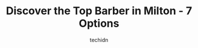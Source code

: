 ---
layout: ampstory
image: https://i0.wp.com/www.auto.or.id/wp-content/uploads/2023/06/the-cutting-edge-0-milton-1686326687.jpeg?resize=640,853
author: techidn
featured: false
description: Milton, Ontario, Canada is a haven for Barber enthusiasts, boasting an impressive array of 7 top-notch establishments. Whether youre a seasoned connoisseur or simply curious to explore the 
title: Discover the Top Barber in Milton - 7 Options
cover:
   title: Discover the Top Barber in Milton - 7 Options
   subtitle: AUTO.OR.ID
   background: https://www.auto.or.id/wp-content/uploads/2023/06/the-cutting-edge-0-milton-1686326687.jpeg

pages: 
 - layout: thirds
   top: <h1>#1 TIMEXX BARBER SHOP</h1>
   bottom: "<p>I was there at the shop 2 months ago. There was only one middle-aged man there that time.  I live walking distance to your shop. I did not like the cut given to me in 5 m</p>"
   background: https://www.auto.or.id/wp-content/uploads/2023/06/the-cutting-edge-1-milton-1686326689.jpeg
   backgroundblur: true
 - layout: thirds
   top: <h1>#2 Golden Chair Barber Shop</h1>
   bottom: "<p>480 Bronte St. S Unit 113-B, Milton, ON L9T 2J4, Canada</p>"
   background: https://www.auto.or.id/wp-content/uploads/2023/06/the-cutting-edge-2-milton-1686326689.jpeg
   cta:
      link: https://www.auto.or.id/discover-the-top-barber-in-milton-7-options/
      text: Discover the Top Barber in Milton - 7 Options
 - layout: thirds
   top: <h1>#3 New style barber shop</h1>
   bottom: "<p>6050 Main St W Unit 1, Milton, ON L9T 2M3, Canada</p>"
   background: https://images.unsplash.com/photo-1639928849293-7f9ff81e41d3?ixlib=rb-4.0.3&ixid=MnwxMjA3fDB8MHxwaG90by1wYWdlfHx8fGVufDB8fHx8&auto=format&fit=crop&w=640&h=853&q=80
   cta:
      link: https://www.auto.or.id/discover-the-top-barber-in-milton-7-options/
      text: Discover the Top Barber in Milton - 7 Options
 - layout: thirds
   top: <h1>#4 Montana Fades Studio - Oakville Barber</h1>
   bottom: "<p>122 Burnhamthorpe Rd E, Oakville, ON L6H 0X9, Canada</p>"
   background: https://images.unsplash.com/photo-1536700503339-1e4b06520771?ixlib=rb-4.0.3&ixid=MnwxMjA3fDB8MHxwaG90by1wYWdlfHx8fGVufDB8fHx8&auto=format&fit=crop&w=640&h=853&q=80
   cta:
      link: https://www.auto.or.id/discover-the-top-barber-in-milton-7-options/
      text: Discover the Top Barber in Milton - 7 Options
 - layout: thirds
   top: <h1>#5 Modern Men Cut And Shave</h1>
   bottom: "<p>212 Mary St, Milton, ON L9T 1K3, Canada</p>"
   background: https://images.unsplash.com/photo-1580540149927-0d212125eadb?ixlib=rb-4.0.3&ixid=MnwxMjA3fDB8MHxwaG90by1wYWdlfHx8fGVufDB8fHx8&auto=format&fit=crop&w=640&h=853&q=80
   cta:
      link: https://www.auto.or.id/discover-the-top-barber-in-milton-7-options/
      text: Discover the Top Barber in Milton - 7 Options
 - layout: thirds
   top: <h1>#6 Fade Tactics</h1>
   bottom: "<p>1274 Main St E, Milton, ON L9T 8M7, Canada</p>"
   background: https://images.unsplash.com/photo-1636325778435-585ed877d753?ixlib=rb-4.0.3&ixid=MnwxMjA3fDB8MHxwaG90by1wYWdlfHx8fGVufDB8fHx8&auto=format&fit=crop&w=640&h=853&q=80
   cta:
      link: https://www.auto.or.id/discover-the-top-barber-in-milton-7-options/
      text: Discover the Top Barber in Milton - 7 Options
 - layout: thirds
   top: <h1>#7 Sport Clips Derry Road West</h1>
   bottom: "<p>604 Santa Maria Blvd, Milton, ON L9T 9L7, Canada</p>"
   background: https://images.unsplash.com/photo-1574786577759-aebe09a843c6?ixlib=rb-4.0.3&ixid=MnwxMjA3fDB8MHxwaG90by1wYWdlfHx8fGVufDB8fHx8&auto=format&fit=crop&w=640&h=853&q=80
   cta:
      link: https://www.auto.or.id/discover-the-top-barber-in-milton-7-options/
      text: Discover the Top Barber in Milton - 7 Options
 - layout: thirds
   middle: Continue reading...
   background: https://images.unsplash.com/photo-1534285686845-f2a7844e65b1?ixlib=rb-4.0.3&ixid=MnwxMjA3fDB8MHxwaG90by1wYWdlfHx8fGVufDB8fHx8&auto=format&fit=crop&w=640&h=853&q=80
   cta:
      link: https://www.auto.or.id/discover-the-top-barber-in-milton-7-options/
      text: Discover the Top Barber in Milton - 7 Options

---